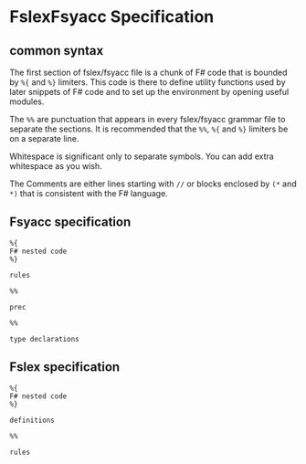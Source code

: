 # FslexFsyacc Specification

## common syntax

The first section of fslex/fsyacc file is a chunk of F# code that is bounded by `%{` and `%}` limiters. This code is there to define utility functions used by later snippets of F# code and to set up the environment by opening useful modules.

The `%%` are punctuation that appears in every fslex/fsyacc grammar file to separate the sections. It is recommended that the  `%%`, `%{` and `%}` limiters be on a separate line.

Whitespace is significant only to separate symbols. You can add extra whitespace as you wish.

The Comments are either lines starting with `//` or blocks enclosed by `(*` and `*)` that is consistent with the F# language.

## Fsyacc specification

```fsyacc
%{
F# nested code
%}

rules

%%

prec

%%

type declarations

```

## Fslex specification

```fslex
%{
F# nested code
%}

definitions

%%

rules

```
